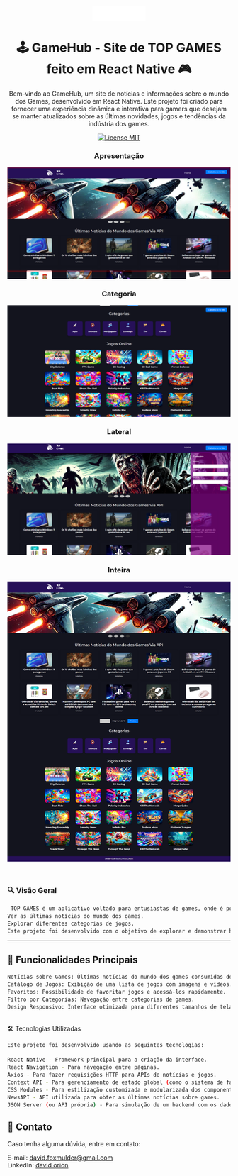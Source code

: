 <h1 align="center">
<br>
  <img src="img/logo_game.png"  width="120">
<br>
<br>
🕹️ GameHub - Site de TOP GAMES feito em React Native 🎮
</h1>

<p align="center">
Bem-vindo ao GameHub, um site de notícias e informações sobre o mundo dos Games, desenvolvido em React Native. Este projeto foi criado para fornecer uma experiência dinâmica e interativa para gamers que desejam se manter atualizados sobre as últimas novidades, jogos e tendências da indústria dos games.</p>

<p align="center">
  <a href="#">
    <img src="https://img.shields.io/badge/License-MIT-blue.svg" alt="License MIT">
  </a>
</p>

<div align="center">

### Apresentação

<img src="img/capa.png" alt="web" align="center" width="525"><br>

### Categoria


  <img src="img/categoria.png" alt="web" align="center" width="525"><br>

  ### Lateral

  <img src="img/lateral.png" alt="web" align="center" width="525"><br>

   ### Inteira

  <img src="img/inteira.png" alt="web" align="center" width="525"><br>
  
  <br> 

</div>

 
 ### 🔍 Visão Geral
```sh
 TOP GAMES é um aplicativo voltado para entusiastas de games, onde é possível:
Ver as últimas notícias do mundo dos games.
Explorar diferentes categorias de jogos.
Este projeto foi desenvolvido com o objetivo de explorar e demonstrar habilidades com React Native, integrando-se a APIs externas e criando uma interface amigável para dispositivos móveis. 

```


<hr />

## 🚀 Funcionalidades Principais

```sh
Notícias sobre Games: Últimas notícias do mundo dos games consumidas de APIs externas (ex: NewsAPI).
Catálogo de Jogos: Exibição de uma lista de jogos com imagens e vídeos.
Favoritos: Possibilidade de favoritar jogos e acessá-los rapidamente.
Filtro por Categorias: Navegação entre categorias de games.
Design Responsivo: Interface otimizada para diferentes tamanhos de tela.
 
```

🛠️ Tecnologias Utilizadas
```sh
Este projeto foi desenvolvido usando as seguintes tecnologias:

React Native - Framework principal para a criação da interface.
React Navigation - Para navegação entre páginas.
Axios - Para fazer requisições HTTP para APIs de notícias e jogos.
Context API - Para gerenciamento de estado global (como o sistema de favoritos e categorias).
CSS Modules - Para estilização customizada e modularizada dos componentes.
NewsAPI - API utilizada para obter as últimas notícias sobre games.
JSON Server (ou API própria) - Para simulação de um backend com os dados de jogos.
```

## 📧 Contato

Caso tenha alguma dúvida, entre em contato:

E-mail: david.foxmulder@gmail.com<br>
LinkedIn: [david orion](https://www.linkedin.com/in/davidmuldersilva/)





